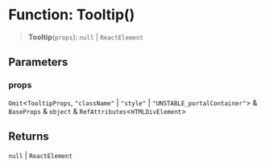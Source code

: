 # Function: Tooltip()

> **Tooltip**(`props`): `null` \| `ReactElement`

## Parameters

### props

`Omit`\<`TooltipProps`, `"className"` \| `"style"` \| `"UNSTABLE_portalContainer"`\> & `BaseProps` & `object` & `RefAttributes`\<`HTMLDivElement`\>

## Returns

`null` \| `ReactElement`
